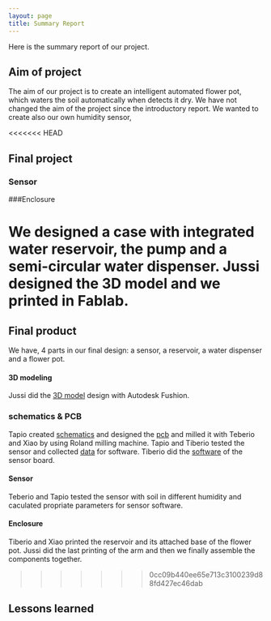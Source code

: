 ```yaml
---
layout: page
title: Summary Report
---
```

Here is the summary report of our project.

## Aim of project

The aim of our project is to create an intelligent automated flower pot, which waters the soil automatically when detects it dry. We have not changed the aim of the project since the introductory report. We wanted to create also our own humidity sensor,


<<<<<<< HEAD
## Final project

### Sensor


###Enclosure

 We designed a case with integrated water reservoir, the pump and a semi-circular water dispenser. Jussi designed the 3D model and we printed in Fablab.
=======
## Final product
We have, 4 parts in our final design: a sensor, a reservoir, a water dispenser and a flower pot.   
#### 3D modeling
Jussi did the [3D model](https://github.com/txjt/SmartPot/tree/master/models/Concept2) design with Autodesk Fushion. 
### schematics & PCB
Tapio created [schematics](https://github.com/txjt/SmartPot/blob/master/SmartPot_schematics.pdf) and designed the [pcb](https://github.com/txjt/SmartPot/blob/master/DigiFab_no_MCU.pdf) and milled it with Teberio and Xiao by using Roland milling machine. Tapio and Tiberio tested the sensor and collected [data](https://github.com/txjt/SmartPot/tree/master/%20osclilloscope) for software. Tiberio did the [software](https://github.com/txjt/SmartPot/tree/master/software) of the sensor board.
#### Sensor
Teberio and Tapio tested the sensor with soil in different humidity and caculated propriate parameters for sensor software.

#### Enclosure
Tiberio and Xiao printed the reservoir and its attached base of the flower pot. Jussi did the last printing of the arm and then we finally assemble the components together.
>>>>>>> 0cc09b440ee65e713c3100239d88fd427ec46dab

## Lessons learned
